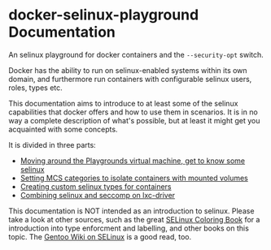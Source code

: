 
# docker-selinux-playground Documentation

An selinux playground for docker containers and the `--security-opt` switch.

Docker has the ability to run on selinux-enabled systems within its own domain,
and furthermore run containers with configurable selinux users, roles, types etc.

This documentation aims to introduce to at least some of the selinux capabilities that
docker offers and how to use them in scenarios. It is in no way a complete description
of what's possible, but at least it might get you acquainted with some concepts.

It is divided in three parts:

* [Moving around the Playgrounds virtual machine, get to know some selinux](https://github.com/de-wiring/docker-selinux-playground/blob/master/docs/01_virtual_machine_playground.md)
* [Setting MCS categories to isolate containers with mounted volumes](https://github.com/de-wiring/docker-selinux-playground/blob/master/docs/02_categories.md)
* [Creating custom selinux types for containers](https://github.com/de-wiring/docker-selinux-playground/blob/master/docs/03_custom_domain_types.md)
* [Combining selinux and seccomp on lxc-driver](https://github.com/de-wiring/docker-selinux-playground/blob/master/docs/04_seccomp.md)

This documentation is NOT intended as an introduction to selinux. Please take
a look at other sources, such as the great [SELinux Coloring Book](https://people.redhat.com/duffy/selinux/selinux-coloring-book_A4-Stapled.pdf)
for a introduction into type enforcment and labelling, and other books on this topic. The [Gentoo Wiki on SELinux](http://wiki.gentoo.org/wiki/SELinux) is a good read, too.
